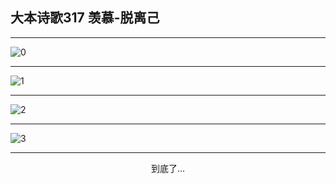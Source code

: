 
## 大本诗歌317 羡慕-脱离己
        
<div id="aplayer0"></div>

---

<img alt="0" data-original="/data/d0317/0.png">

---

<img alt="1" data-original="/data/d0317/1.png">

---

<img alt="2" data-original="/data/d0317/2.png">

---

<img alt="3" data-original="/data/d0317/3.png">

---

<p style="text-align: center">到底了...</p>

<script src="/js/dist-view.js"></script>

<script>
MAIN.id = 'd0317';
        
const ap0 = new APlayer({
    container: document.getElementById('aplayer0'),
    volume: 1,
    loop: 'none',
    preload: 'none',
    audio: [{
        name: '大本诗歌317.mp3',
        artist: '大本诗歌',
        url: 'https://res.wx.qq.com/voice/getvoice?mediaid=MzI0NTk3MDM5M18yMjQ3NDkxNDI0',
        cover: '/favicon'
    }]
});
</script>
